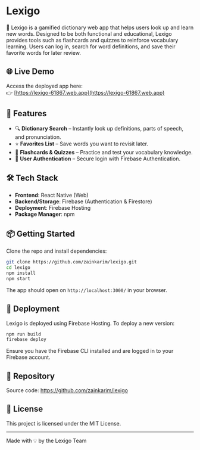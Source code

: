 # Lexigo

📖 Lexigo is a gamified dictionary web app that helps users look up and learn new words. Designed to be both functional and educational, Lexigo provides tools such as flashcards and quizzes to reinforce vocabulary learning. Users can log in, search for word definitions, and save their favorite words for later review.

## 🌐 Live Demo

Access the deployed app here:  
👉 [https://lexigo-61867.web.app](https://lexigo-61867.web.app)

## 🚀 Features

- 🔍 **Dictionary Search** – Instantly look up definitions, parts of speech, and pronunciation.
- ⭐ **Favorites List** – Save words you want to revisit later.
- 🧠 **Flashcards & Quizzes** – Practice and test your vocabulary knowledge.
- 🔐 **User Authentication** – Secure login with Firebase Authentication.

## 🛠️ Tech Stack

- **Frontend**: React Native (Web)
- **Backend/Storage**: Firebase (Authentication & Firestore)
- **Deployment**: Firebase Hosting
- **Package Manager**: npm

## 📦 Getting Started

Clone the repo and install dependencies:

```bash
git clone https://github.com/zainkarim/lexigo.git
cd lexigo
npm install
npm start
```

The app should open on `http://localhost:3000/` in your browser.

## 🚚 Deployment
Lexigo is deployed using Firebase Hosting. To deploy a new version:

```bash
npm run build
firebase deploy
```

Ensure you have the Firebase CLI installed and are logged in to your Firebase account.

## 📁 Repository

Source code: https://github.com/zainkarim/lexigo

## 📄 License

This project is licensed under the MIT License.

---

Made with 💡 by the Lexigo Team
